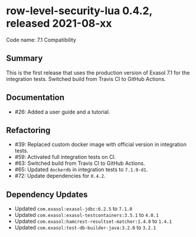 # row-level-security-lua 0.4.2, released 2021-08-xx

Code name: 7.1 Compatibility

## Summary

This is the first release that uses the production version of Exasol 7.1 for the integration tests.
Switched build from Travis CI to GitHub Actions.
  
## Documentation

* #26: Added a user guide and a tutorial.

## Refactoring

* #39: Replaced custom docker image with official version in integration tests.
* #59: Activated full integration tests on CI.
* #63: Switched build from Travis CI to GitHub Actions.
* #65: Updated `dockerdb` in integration tests to `7.1.0-d1`.
* #72: Update dependencies for `0.4.2`.

## Dependency Updates

* Updated `com.exasol:exasol-jdbc:6.2.5` to `7.1.0`
* Updated `com.exasol:exasol-testcontainers:3.5.1` to `4.0.1`
* Updated `com.exasol:hamcrest-resultset-matcher:1.4.0` to `1.4.1`
* Updated `com.exasol:test-db-builder-java:3.2.0` to `3.2.1`